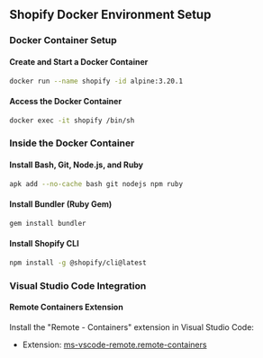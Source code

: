 ## Shopify Docker Environment Setup

### Docker Container Setup

#### Create and Start a Docker Container

```bash
docker run --name shopify -id alpine:3.20.1
```

#### Access the Docker Container

```bash
docker exec -it shopify /bin/sh
```

### Inside the Docker Container

#### Install Bash, Git, Node.js, and Ruby

```bash
apk add --no-cache bash git nodejs npm ruby
```

#### Install Bundler (Ruby Gem)

```bash
gem install bundler
```

#### Install Shopify CLI

```bash
npm install -g @shopify/cli@latest
```

### Visual Studio Code Integration

#### Remote Containers Extension

Install the "Remote - Containers" extension in Visual Studio Code:

- Extension: [ms-vscode-remote.remote-containers](https://marketplace.visualstudio.com/items?itemName=ms-vscode-remote.remote-containers)
